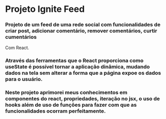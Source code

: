 # Projeto Ignite Feed

### Projeto de um feed de uma rede social com funcionalidades de criar post, adicionar comentário, remover comentários, curtir cumentários 
Com React.

### Através das ferramentas que o React proporciona como useState é possível tornar a aplicação dinâmica, mudando dados na tela sem alterar a forma que a página expoe os dados para o usuário.

### Neste projeto aprimorei meus conhecimentos em componentes do react, propriedades, iteração no jsx, o uso de hooks além de uso de funções para fazer com que as funcionalidades ocorram perfeitamente.

### 
